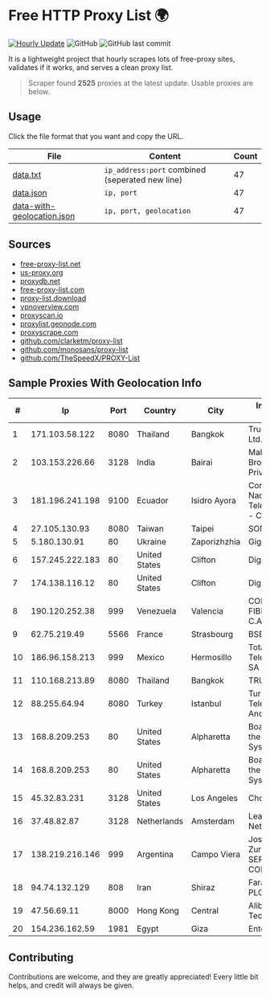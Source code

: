 
# Free HTTP Proxy List 🌍

[![Hourly Update](https://github.com/mertguvencli/http-proxy-list/actions/workflows/main.yml/badge.svg?branch=main)](https://github.com/mertguvencli/http-proxy-list/actions/workflows/main.yml)
![GitHub](https://img.shields.io/github/license/mertguvencli/http-proxy-list)
![GitHub last commit](https://img.shields.io/github/last-commit/mertguvencli/http-proxy-list)

It is a lightweight project that hourly scrapes lots of free-proxy sites, validates if it works, and serves a clean proxy list.


> Scraper found **2525** proxies at the latest update. Usable proxies are below.

## Usage

Click the file format that you want and copy the URL.


|File|Content|Count|
|----|-------|-----|
|[data.txt](https://raw.githubusercontent.com/mertguvencli/http-proxy-list/main/proxy-list/data.txt)|`ip_address:port` combined (seperated new line)|47|
|[data.json](https://raw.githubusercontent.com/mertguvencli/http-proxy-list/main/proxy-list/data.json)|`ip, port`|47|
|[data-with-geolocation.json](https://raw.githubusercontent.com/mertguvencli/http-proxy-list/main/proxy-list/data-with-geolocation.json)|`ip, port, geolocation`|47|

## Sources

* [free-proxy-list.net](https://free-proxy-list.net)
* [us-proxy.org](https://www.us-proxy.org)
* [proxydb.net](http://proxydb.net)
* [free-proxy-list.com](https://free-proxy-list.com/?page=&port=&type%5B%5D=http&type%5B%5D=https&up_time=0&search=Search)
* [proxy-list.download](https://www.proxy-list.download/HTTP)
* [vpnoverview.com](https://vpnoverview.com/privacy/anonymous-browsing/free-proxy-servers)
* [proxyscan.io](https://www.proxyscan.io)
* [proxylist.geonode.com](https://proxylist.geonode.com/api/proxy-list?limit=300&page=1&sort_by=lastChecked&sort_type=desc&protocols=http,https)
* [proxyscrape.com](https://api.proxyscrape.com/v2/?request=displayproxies&protocol=http&timeout=10000&country=all&ssl=all&anonymity=all)
* [github.com/clarketm/proxy-list](https://raw.githubusercontent.com/clarketm/proxy-list/master/proxy-list-raw.txt)
* [github.com/monosans/proxy-list](https://raw.githubusercontent.com/monosans/proxy-list/main/proxies/http.txt)
* [github.com/TheSpeedX/PROXY-List](https://raw.githubusercontent.com/TheSpeedX/PROXY-List/master/http.txt)


## Sample Proxies With Geolocation Info

|#|Ip|Port|Country|City|Internet Service Provider|
|-|--|----|-------|----|-------------------------|
|1|171.103.58.122|8080|Thailand|Bangkok|True Internet Co., Ltd.|
|2|103.153.226.66|3128|India|Bairai|Maba Safenet Broadband Services Private Limited|
|3|181.196.241.198|9100|Ecuador|Isidro Ayora|Corporacion Nacional De Telecomunicaciones - CNT EP|
|4|27.105.130.93|8080|Taiwan|Taipei|SONET|
|5|5.180.130.91|80|Ukraine|Zaporizhzhia|Gigabit-Online LLC|
|6|157.245.222.183|80|United States|Clifton|DigitalOcean, LLC|
|7|174.138.116.12|80|United States|Clifton|DigitalOcean, LLC|
|8|190.120.252.38|999|Venezuela|Valencia|CORPORACION FIBEX TELECOM, C.A.|
|9|62.75.219.49|5566|France|Strasbourg|BSB-SERVICE|
|10|186.96.158.213|999|Mexico|Hermosillo|Total Play Telecomunicaciones SA De CV|
|11|110.168.213.89|8080|Thailand|Bangkok|TRUENET|
|12|88.255.64.94|8080|Turkey|Istanbul|Turk Telekomunikasyon Anonim Sirketi|
|13|168.8.209.253|80|United States|Alpharetta|Board of Regents of the University System of Georgia|
|14|168.8.209.253|80|United States|Alpharetta|Board of Regents of the University System of Georgia|
|15|45.32.83.231|3128|United States|Los Angeles|Choopa|
|16|37.48.82.87|3128|Netherlands|Amsterdam|LeaseWeb Netherlands B.V.|
|17|138.219.216.146|999|Argentina|Campo Viera|Jose Luis Zurakouski (MIX SERVICIOS & COMUNICACIONES)|
|18|94.74.132.129|808|Iran|Shiraz|Farahoosh Dena PLC|
|19|47.56.69.11|8000|Hong Kong|Central|Alibaba (US) Technology Co., Ltd.|
|20|154.236.162.59|1981|Egypt|Giza|Enterprise|



## Contributing

Contributions are welcome, and they are greatly appreciated! Every
little bit helps, and credit will always be given.

